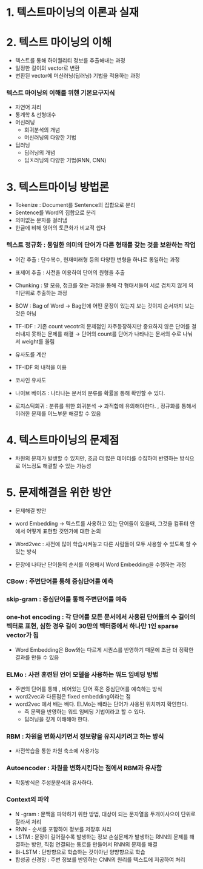 # 1. 텍스트마이닝의 이론과 실재

# 2. 텍스트 마이닝의 이해

- 텍스트를 통해 하이퀄리티 정보를 추출해내는 과정
- 일정한 길이의 vector로 변환
- 변환된 vector에 머신러닝(딥러닝) 기법을 적용하는 과정

### 텍스트 마이닝의 이해를 위핸 기본요구지식

- 자연어 처리
- 통계학 & 선형대수
- 머신러닝
    - 회귀분석의 개념
    - 머신러닝의 다양한 기법
- 딥러닝
    - 딥러닝의 개념
    - 딥ㅈ러닝의 다양한 기법(RNN, CNN)

# 3. 텍스트마이닝 방법론

- Tokenize : Document를 Sentence의 집합으로 분리
- Sentence를 Word의 집합으로 분리
- 의미없는 문자를 걸러냄
- 한글에 비해 영어의 토큰화가 비교적 쉽다

### 텍스트 정규화 : 동일한 의미의 단어가 다른 형태를 갖는 것을 보완하는 작업

- 어간 추출 : 단수복수, 현재미래형 등의 다양한 변형을 하나로 통일하는 과정
- 표제어 추출 : 사전을 이용하여 단어의 원형을 추출

- Chunking : 말 모음, 청크를 찾는 과정을 통해 각 형태서들이 서로 겹치지 않게 의미단위로 추출하는 과정

- BOW : Bag of Word → Bag안에 어떤 문장이 있는지 보는 것이지 순서까지 보는 것은 아님

- TF-IDF : 기존 count vecotr의 문제점인 자주등장하지만 중요하지 않은 단어를 걸러내지 못하는 문제를 해결 → 단어의 count를 단어가 나타나는 문서의 수로 나눠서 weight를 올림

- 유사도를 계산

- TF-IDF 의 내적을 이용

- 코사인 유사도

- 나이브 베이즈 : 나타나는 문서의 분류를 확률을 통해 확인할 수 있다.

- 로지스틱회귀 : 분류를 위한 회귀분석 → 과적합에 유의해야한다. , 정규화를 통해서 이러한 문제를 어느부분 해결할 수 있음

# 4. 텍스트마이닝의 문제점

- 차원의 문제가 발생할 수 있지만, 조금 더 많은 데이터를 수집하여 반영하는 방식으로 어느정도 해결할 수 있는 가능성

# 5. 문제해결을 위한 방안

- 문제해결 방안

- word Embedding → 텍스트를 사용하고 있는 단어들이 있을때, 그것을 컴퓨터 안에서 어떻게 표현할 것인가에 대한 논의

- Word2vec : 사전에 많이 학습시켜놓고 다른 사람들이 모두 사용할 수 있도록 할 수 있는 방식

- 문장에 나타난 단어들의 순서를 이용해서 Word Embedding을 수행하는 과정

### CBow : 주변단어를 통해 중심단어를 예측

### skip-gram : 중심단어를 통해 주변단어를 예측

### one-hot encoding : 각 단어를 모든 문서에서 사용된 단어들의 수 길이의 벡터로 표현, 심한 경우 길이 30만의 벡터중에서 하나만 1인 sparse vector가 됨

- Word Embedding은 Bow와는 다르게 시퀀스를 반영하기 때문에 조금 더 정확한 결과를 만들 수 있음

### ELMo : 사전 훈련된 언어 모델을 사용하는 워드 임베딩 방법

- 주변의 단어를 통해 , 비어있는 단어 혹은 중심단어를 예측하는 방식
- word2vec과 다른점은 fixed embedding이라는 점
- word2vec 에서 배는 배다. ELMo는 배라는 단어가 사용된 위치까지 확인한다.
    - 즉 문맥을 반영하는 워드 임베딩 기법이라고 할 수 있다.
    - 딥러닝을 깊게 이해해야 한다.

### RBM : 차원을 변화시키면서 정보량을 유지시키려고 하는 방식

- 사전학습을 통한 차원 축소에 사용가능

### Autoencoder : 차원을 변화시킨다는 점에서 RBM과 유사함

- 작동방식은 주성분분석과 유사하다.

### Context의 파악

- N -gram : 문맥을 파악하기 위한 방법, 대상이 되는 문자열을 두개이사으이 단위로 잘라서 처리
- RNN - 순서를 포함하여 정보를 저장후 처리
- LSTM : 문장이 길어질수록 발생하는 정보 손실문제가 발생하는 RNN의 문제를 해결하는 방안, 직접 연결되는 통로를 만들어서 RNN의 문제를 해결
- Bi-LSTM : 단방향으로 학습하는 것이아닌 양뱡향으로 학습
- 합성공 신경망 : 주변 정보를 반영하는 CNN의 원리를 텍스트에 저공하여 처리
